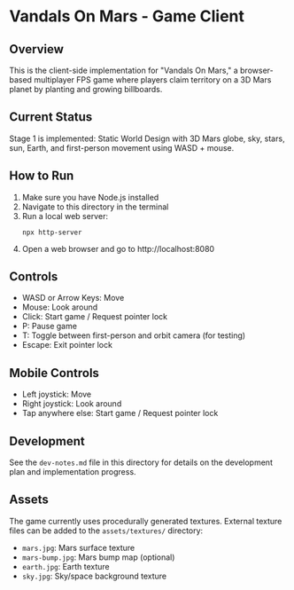 # Vandals On Mars - Game Client

## Overview
This is the client-side implementation for "Vandals On Mars," a browser-based multiplayer FPS game where players claim territory on a 3D Mars planet by planting and growing billboards.

## Current Status
Stage 1 is implemented: Static World Design with 3D Mars globe, sky, stars, sun, Earth, and first-person movement using WASD + mouse.

## How to Run
1. Make sure you have Node.js installed
2. Navigate to this directory in the terminal
3. Run a local web server:
   ```
   npx http-server
   ```
4. Open a web browser and go to http://localhost:8080

## Controls
- WASD or Arrow Keys: Move
- Mouse: Look around
- Click: Start game / Request pointer lock
- P: Pause game
- T: Toggle between first-person and orbit camera (for testing)
- Escape: Exit pointer lock

## Mobile Controls
- Left joystick: Move
- Right joystick: Look around
- Tap anywhere else: Start game / Request pointer lock

## Development
See the `dev-notes.md` file in this directory for details on the development plan and implementation progress.

## Assets
The game currently uses procedurally generated textures. External texture files can be added to the `assets/textures/` directory:
- `mars.jpg`: Mars surface texture
- `mars-bump.jpg`: Mars bump map (optional)
- `earth.jpg`: Earth texture
- `sky.jpg`: Sky/space background texture 